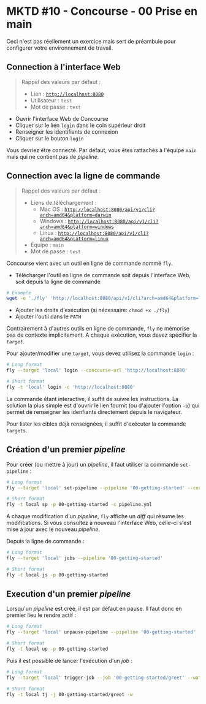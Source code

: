 MKTD #10 - Concourse - 00 Prise en main
===

Ceci n'est pas réellement un exercice mais sert de préambule pour configurer votre environnement de travail.

## Connection à l'interface Web

> Rappel des valeurs par défaut :
>
> * Lien : [`http://localhost:8080`](http://localhost:8080)
> * Utilisateur : `test`
> * Mot de passe : `test`

* Ouvrir l'interface Web de Concourse
* Cliquer sur le lien `login` dans le coin supérieur droit
* Renseigner les identifiants de connexion
* Cliquer sur le bouton `login`

Vous devriez être connecté. Par défaut, vous êtes rattachés à l'équipe `main` mais qui ne contient pas de _pipeline_.

## Connection avec la ligne de commande

> Rappel des valeurs par défaut :
>
> * Liens de téléchargement :
>     * Mac OS : [`http://localhost:8080/api/v1/cli?arch=amd64&platform=darwin`](http://localhost:8080/api/v1/cli?arch=amd64&platform=darwin)
>     * Windows : [`http://localhost:8080/api/v1/cli?arch=amd64&platform=windows`](http://localhost:8080/api/v1/cli?arch=amd64&platform=windows)
>     * Linux : [`http://localhost:8080/api/v1/cli?arch=amd64&platform=linux`](http://localhost:8080/api/v1/cli?arch=amd64&platform=linux)
> * Équipe : `main`
> * Mot de passe : `test`

Concourse vient avec un outil en ligne de commande nommé `fly`.

* Télécharger l'outil en ligne de commande soit depuis l'interface Web, soit depuis la ligne de commande
```bash
# Example
wget -o './fly' 'http://localhost:8080/api/v1/cli?arch=amd64&platform=linux'
```
* Ajouter les droits d'exécution (si nécessaire: `chmod +x ./fly`)
* Ajouter l'outil dans le `PATH`

Contrairement à d'autres outils en ligne de commande, `fly` ne mémorise pas de contexte implicitement. A chaque exécution, vous devez spécifier la _`target`_.

Pour ajouter/modifier une `target`, vous devez utilisez la commande `login` :

```bash
# Long format
fly --target 'local' login --concourse-url 'http://localhost:8080'

# Short format
fly -t 'local' login -c 'http://localhost:8080'
```

La commande étant interactive, il suffit de suivre les instructions. La solution la plus simple est d'ouvrir le lien fournit (ou d'ajouter l'option `-b`) qui permet de renseigner les idenfiants directement depuis le navigateur.

Pour lister les cibles déjà renseignées, il suffit d'exécuter la commande `targets`.

## Création d'un premier _pipeline_

Pour créer (ou mettre à jour) un _pipeline_, il faut utiliser la commande `set-pipeline` :

```bash
# Long format
fly --target 'local' set-pipeline --pipeline '00-getting-started' --config 'pipeline.yml'

# Short format
fly -t local sp -p 00-getting-started -c pipeline.yml
```

A chaque modification d'un _pipeline_, `fly` affiche un _diff_ qui résume les modifications. Si vous consultez à nouveau l'interface Web, celle-ci s'est mise à jour avec le nouveau _pipeline_.

Depuis la ligne de commande :

```bash
# Long format
fly --target 'local' jobs --pipeline '00-getting-started'

# Short format
fly -t local js -p 00-getting-started
```

## Execution d'un premier _pipeline_

Lorsqu'un _pipeline_ est créé, il est par défaut en pause. Il faut donc en premier lieu le rendre actif :

```bash
# Long format
fly --target 'local' unpause-pipeline --pipeline '00-getting-started'

# Short format
fly -t local up -p 00-getting-started
```

Puis il est possible de lancer l'exécution d'un _job_ :

```bash
# Long format
fly --target 'local' trigger-job --job '00-getting-started/greet' --watch

# Short format
fly -t local tj -j 00-getting-started/greet -w
```
